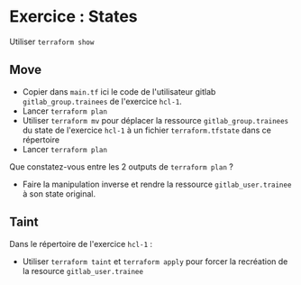 # Exercice : States

Utiliser `terraform show`

## Move

* Copier dans `main.tf` ici le code de l'utilisateur gitlab `gitlab_group.trainees` de l'exercice `hcl-1`.
* Lancer `terraform plan`
* Utiliser `terraform mv` pour déplacer la ressource `gitlab_group.trainees` du state de l'exercice `hcl-1` à un fichier `terraform.tfstate` dans ce répertoire
* Lancer `terraform plan`

Que constatez-vous entre les 2 outputs de `terraform plan` ?

* Faire la manipulation inverse et rendre la ressource `gitlab_user.trainee` à son state original.

## Taint

Dans le répertoire de l'exercice `hcl-1` :

* Utiliser `terraform taint` et `terraform apply` pour forcer la recréation de la resource `gitlab_user.trainee`
